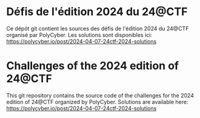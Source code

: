 # Défis de l'édition 2024 du 24@CTF

Ce dépôt git contient les sources des défis de l'édition 2024 du 24@CTF organisé par PolyCyber. Les solutions sont disponibles ici: https://polycyber.io/post/2024-04-07-24ctf-2024-solutions

# Challenges of the 2024 edition of 24@CTF

This git repository contains the source code of the challenges for the 2024 edition of 24@CTF organized by PolyCyber. Solutions are available here: https://polycyber.io/post/2024-04-07-24ctf-2024-solutions
